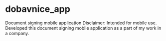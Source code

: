 # dobavnice_app

Document signing mobile application 
Disclaimer: Intended for mobile use. 
Developed this document signing mobile application as a part of my work in a company. 

